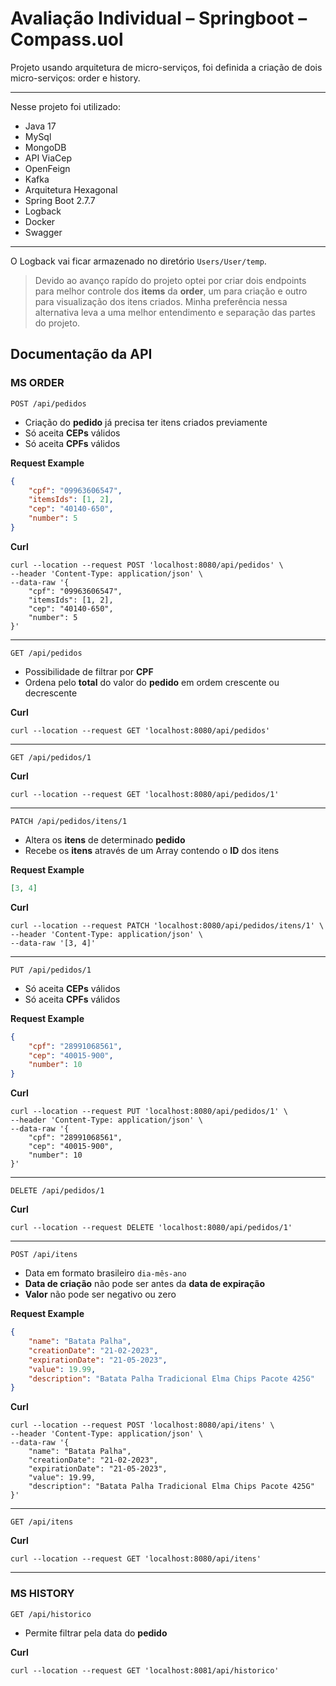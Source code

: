# Avaliação Individual – Springboot – Compass.uol

Projeto usando arquitetura de micro-serviços, foi definida a criação de dois micro-serviços: order e history.

***

Nesse projeto foi utilizado:
* Java 17
* MySql
* MongoDB
* API ViaCep
* OpenFeign
* Kafka
* Arquitetura Hexagonal
* Spring Boot 2.7.7
* Logback
* Docker
* Swagger

***

O Logback vai ficar armazenado no diretório `Users/User/temp`.

>Devido ao avanço rapído do projeto optei por criar dois endpoints para melhor controle dos **items** da **order**, um para criação e outro para visualização dos itens criados. Minha preferência nessa alternativa leva a uma melhor entendimento e separação das partes do projeto.

## Documentação da API

### MS ORDER

```
POST /api/pedidos
```
- Criação do **pedido** já precisa ter itens criados previamente
- Só aceita **CEPs** válidos
- Só aceita **CPFs** válidos

**Request Example**

```json
{
    "cpf": "09963606547",
    "itemsIds": [1, 2],
    "cep": "40140-650",
    "number": 5
}
```

**Curl**

```
curl --location --request POST 'localhost:8080/api/pedidos' \
--header 'Content-Type: application/json' \
--data-raw '{
    "cpf": "09963606547",
    "itemsIds": [1, 2],
    "cep": "40140-650",
    "number": 5
}'
```

***

```
GET /api/pedidos  
```
- Possibilidade de filtrar por **CPF**
- Ordena pelo **total** do valor do **pedido** em ordem crescente ou decrescente

**Curl**

```
curl --location --request GET 'localhost:8080/api/pedidos'
```

***

```
GET /api/pedidos/1  
```

**Curl**

```
curl --location --request GET 'localhost:8080/api/pedidos/1'
```

***

```
PATCH /api/pedidos/itens/1  
```
- Altera os **itens** de determinado **pedido**
- Recebe os **itens** através de um Array contendo o **ID** dos itens

**Request Example**

```json
[3, 4]
```

**Curl**

```
curl --location --request PATCH 'localhost:8080/api/pedidos/itens/1' \
--header 'Content-Type: application/json' \
--data-raw '[3, 4]'
```

***

```
PUT /api/pedidos/1  
```
- Só aceita **CEPs** válidos
- Só aceita **CPFs** válidos

**Request Example**

```json
{
    "cpf": "28991068561",
    "cep": "40015-900",
    "number": 10
}
```

**Curl**

```
curl --location --request PUT 'localhost:8080/api/pedidos/1' \
--header 'Content-Type: application/json' \
--data-raw '{
    "cpf": "28991068561",
    "cep": "40015-900",
    "number": 10
}'
```

***

```
DELETE /api/pedidos/1  
```

**Curl**

```
curl --location --request DELETE 'localhost:8080/api/pedidos/1'
```

***

```
POST /api/itens  
```
- Data em formato brasileiro `dia-mês-ano`
- **Data de criação** não pode ser antes da **data de expiração**
- **Valor** não pode ser negativo ou zero

**Request Example**

```json
{
    "name": "Batata Palha",
    "creationDate": "21-02-2023",
    "expirationDate": "21-05-2023",
    "value": 19.99,
    "description": "Batata Palha Tradicional Elma Chips Pacote 425G"
}
```

**Curl**

```
curl --location --request POST 'localhost:8080/api/itens' \
--header 'Content-Type: application/json' \
--data-raw '{
    "name": "Batata Palha",
    "creationDate": "21-02-2023",
    "expirationDate": "21-05-2023",
    "value": 19.99,
    "description": "Batata Palha Tradicional Elma Chips Pacote 425G"
}'
```


***

```
GET /api/itens  
```

**Curl**

```
curl --location --request GET 'localhost:8080/api/itens'
```

***

### MS HISTORY

```
GET /api/historico  
```
- Permite filtrar pela data do **pedido**

**Curl**

```
curl --location --request GET 'localhost:8081/api/historico'
```